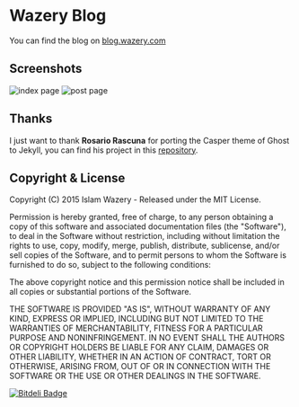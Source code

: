 # Wazery Blog

You can find the blog on [blog.wazery.com](http://blog.wazery.com)


## Screenshots

![index page](https://raw.github.com/rosario/kasper/master/assets/images/kasper-theme-index.png)
![post page](https://raw.github.com/rosario/kasper/master/assets/images/kasper-theme-post.png)

## Thanks 

I just want to thank **Rosario Rascuna** for porting the Casper theme of Ghost to Jekyll, you can find his project in this [repository](https://github.com/rosario/kasper).

## Copyright & License

Copyright (C) 2015 Islam Wazery - Released under the MIT License.

Permission is hereby granted, free of charge, to any person obtaining a copy of this software and associated documentation files (the "Software"), to deal in the Software without restriction, including without limitation the rights to use, copy, modify, merge, publish, distribute, sublicense, and/or sell copies of the Software, and to permit persons to whom the Software is furnished to do so, subject to the following conditions:

The above copyright notice and this permission notice shall be included in all copies or substantial portions of the Software.

THE SOFTWARE IS PROVIDED "AS IS", WITHOUT WARRANTY OF ANY KIND, EXPRESS OR IMPLIED, INCLUDING BUT NOT LIMITED TO THE WARRANTIES OF MERCHANTABILITY, FITNESS FOR A PARTICULAR PURPOSE AND
NONINFRINGEMENT. IN NO EVENT SHALL THE AUTHORS OR COPYRIGHT HOLDERS BE LIABLE FOR ANY CLAIM, DAMAGES OR OTHER LIABILITY, WHETHER IN AN ACTION OF CONTRACT, TORT OR OTHERWISE, ARISING FROM, OUT OF OR IN CONNECTION WITH THE SOFTWARE OR THE USE OR OTHER DEALINGS IN THE SOFTWARE.


[![Bitdeli Badge](https://d2weczhvl823v0.cloudfront.net/wazery/charade-you-are/trend.png)](https://bitdeli.com/free "Bitdeli Badge")

